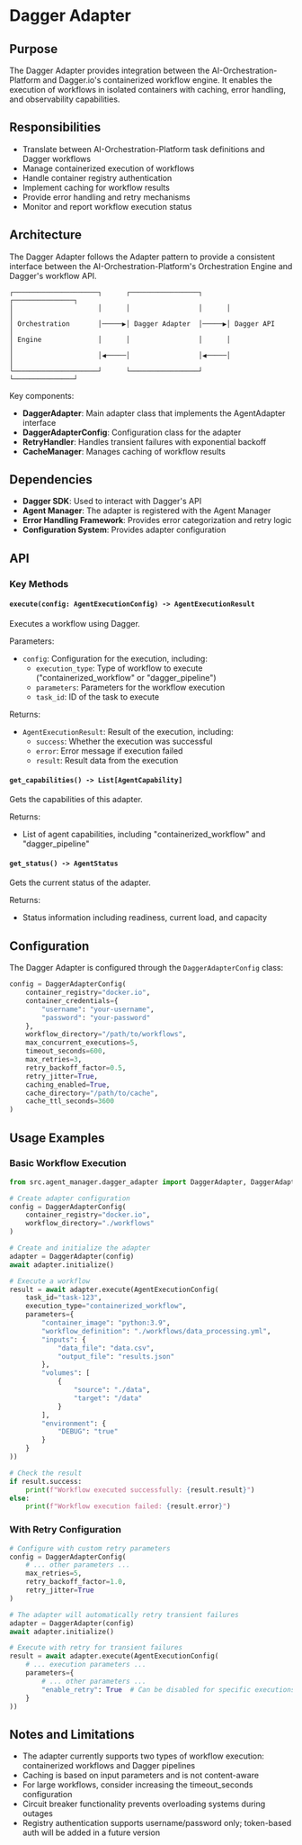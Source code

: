 # Dagger Adapter

## Purpose
The Dagger Adapter provides integration between the AI-Orchestration-Platform and Dagger.io's containerized workflow engine. It enables the execution of workflows in isolated containers with caching, error handling, and observability capabilities.

## Responsibilities
- Translate between AI-Orchestration-Platform task definitions and Dagger workflows
- Manage containerized execution of workflows
- Handle container registry authentication
- Implement caching for workflow results
- Provide error handling and retry mechanisms
- Monitor and report workflow execution status

## Architecture
The Dagger Adapter follows the Adapter pattern to provide a consistent interface between the AI-Orchestration-Platform's Orchestration Engine and Dagger's workflow API.

```
┌─────────────────────┐      ┌─────────────────┐      ┌───────────────┐
│                     │      │                 │      │               │
│ Orchestration       │─────▶│ Dagger Adapter  │─────▶│ Dagger API    │
│ Engine              │      │                 │      │               │
│                     │◀─────│                 │◀─────│               │
└─────────────────────┘      └─────────────────┘      └───────────────┘
```

Key components:
- **DaggerAdapter**: Main adapter class that implements the AgentAdapter interface
- **DaggerAdapterConfig**: Configuration class for the adapter
- **RetryHandler**: Handles transient failures with exponential backoff
- **CacheManager**: Manages caching of workflow results

## Dependencies
- **Dagger SDK**: Used to interact with Dagger's API
- **Agent Manager**: The adapter is registered with the Agent Manager
- **Error Handling Framework**: Provides error categorization and retry logic
- **Configuration System**: Provides adapter configuration

## API
### Key Methods

#### `execute(config: AgentExecutionConfig) -> AgentExecutionResult`
Executes a workflow using Dagger.

Parameters:
- `config`: Configuration for the execution, including:
  - `execution_type`: Type of workflow to execute ("containerized_workflow" or "dagger_pipeline")
  - `parameters`: Parameters for the workflow execution
  - `task_id`: ID of the task to execute

Returns:
- `AgentExecutionResult`: Result of the execution, including:
  - `success`: Whether the execution was successful
  - `error`: Error message if execution failed
  - `result`: Result data from the execution

#### `get_capabilities() -> List[AgentCapability]`
Gets the capabilities of this adapter.

Returns:
- List of agent capabilities, including "containerized_workflow" and "dagger_pipeline"

#### `get_status() -> AgentStatus`
Gets the current status of the adapter.

Returns:
- Status information including readiness, current load, and capacity

## Configuration
The Dagger Adapter is configured through the `DaggerAdapterConfig` class:

```python
config = DaggerAdapterConfig(
    container_registry="docker.io",
    container_credentials={
        "username": "your-username",
        "password": "your-password"
    },
    workflow_directory="/path/to/workflows",
    max_concurrent_executions=5,
    timeout_seconds=600,
    max_retries=3,
    retry_backoff_factor=0.5,
    retry_jitter=True,
    caching_enabled=True,
    cache_directory="/path/to/cache",
    cache_ttl_seconds=3600
)
```

## Usage Examples

### Basic Workflow Execution
```python
from src.agent_manager.dagger_adapter import DaggerAdapter, DaggerAdapterConfig

# Create adapter configuration
config = DaggerAdapterConfig(
    container_registry="docker.io",
    workflow_directory="./workflows"
)

# Create and initialize the adapter
adapter = DaggerAdapter(config)
await adapter.initialize()

# Execute a workflow
result = await adapter.execute(AgentExecutionConfig(
    task_id="task-123",
    execution_type="containerized_workflow",
    parameters={
        "container_image": "python:3.9",
        "workflow_definition": "./workflows/data_processing.yml",
        "inputs": {
            "data_file": "data.csv",
            "output_file": "results.json"
        },
        "volumes": [
            {
                "source": "./data",
                "target": "/data"
            }
        ],
        "environment": {
            "DEBUG": "true"
        }
    }
))

# Check the result
if result.success:
    print(f"Workflow executed successfully: {result.result}")
else:
    print(f"Workflow execution failed: {result.error}")
```

### With Retry Configuration
```python
# Configure with custom retry parameters
config = DaggerAdapterConfig(
    # ... other parameters ...
    max_retries=5,
    retry_backoff_factor=1.0,
    retry_jitter=True
)

# The adapter will automatically retry transient failures
adapter = DaggerAdapter(config)
await adapter.initialize()

# Execute with retry for transient failures
result = await adapter.execute(AgentExecutionConfig(
    # ... execution parameters ...
    parameters={
        # ... other parameters ...
        "enable_retry": True  # Can be disabled for specific executions
    }
))
```

## Notes and Limitations
- The adapter currently supports two types of workflow execution: containerized workflows and Dagger pipelines
- Caching is based on input parameters and is not content-aware
- For large workflows, consider increasing the timeout_seconds configuration
- Circuit breaker functionality prevents overloading systems during outages
- Registry authentication supports username/password only; token-based auth will be added in a future version
